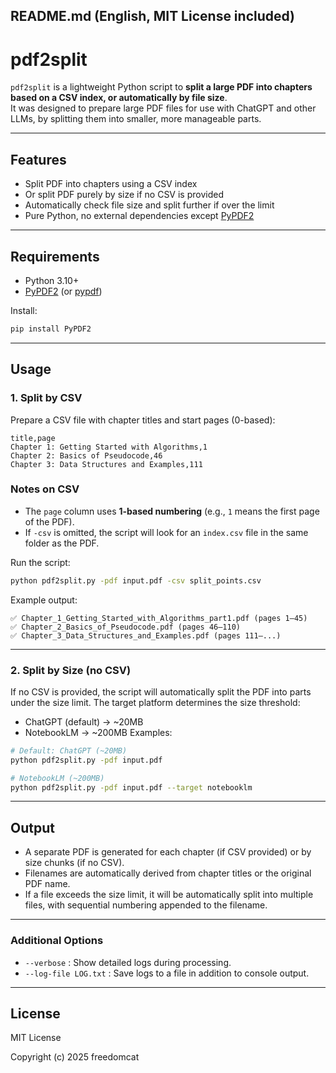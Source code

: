 ## README.md (English, MIT License included)

# pdf2split

`pdf2split` is a lightweight Python script to **split a large PDF into chapters based on a CSV index, or automatically by file size**.  
It was designed to prepare large PDF files for use with ChatGPT and other LLMs, by splitting them into smaller, more manageable parts.

---

## Features
- Split PDF into chapters using a CSV index
- Or split PDF purely by size if no CSV is provided
- Automatically check file size and split further if over the limit
- Pure Python, no external dependencies except [PyPDF2](https://pypi.org/project/PyPDF2/)

---

## Requirements
- Python 3.10+
- [PyPDF2](https://pypi.org/project/PyPDF2/) (or [pypdf](https://pypi.org/project/pypdf/))

Install:
```bash
pip install PyPDF2
````

---

## Usage

### 1. Split by CSV

Prepare a CSV file with chapter titles and start pages (0-based):

```csv
title,page
Chapter 1: Getting Started with Algorithms,1
Chapter 2: Basics of Pseudocode,46
Chapter 3: Data Structures and Examples,111
```

### Notes on CSV

* The `page` column uses **1-based numbering** (e.g., `1` means the first page of the PDF).
* If `-csv` is omitted, the script will look for an `index.csv` file in the same folder as the PDF.

Run the script:

```bash
python pdf2split.py -pdf input.pdf -csv split_points.csv
```

Example output:

```
✅ Chapter_1_Getting_Started_with_Algorithms_part1.pdf (pages 1–45)
✅ Chapter_2_Basics_of_Pseudocode.pdf (pages 46–110)
✅ Chapter_3_Data_Structures_and_Examples.pdf (pages 111–...)
```

---

### 2. Split by Size (no CSV)

If no CSV is provided, the script will automatically split the PDF into parts under the size limit.
The target platform determines the size threshold:
- ChatGPT (default) → ~20MB
- NotebookLM → ~200MB
Examples:
```bash
# Default: ChatGPT (~20MB)
python pdf2split.py -pdf input.pdf

# NotebookLM (~200MB)
python pdf2split.py -pdf input.pdf --target notebooklm
```

---

## Output

* A separate PDF is generated for each chapter (if CSV provided) or by size chunks (if no CSV).
* Filenames are automatically derived from chapter titles or the original PDF name.
* If a file exceeds the size limit, it will be automatically split into multiple files, with sequential numbering appended to the filename.


---

### Additional Options

* `--verbose` : Show detailed logs during processing.
* `--log-file LOG.txt` : Save logs to a file in addition to console output.

---

## License

MIT License

Copyright (c) 2025 freedomcat

```

